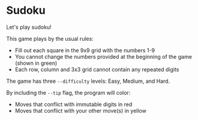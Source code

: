 # Sudoku

Let's play sudoku!

This game plays by the usual rules:
 * Fill out each square in the 9x9 grid with the numbers 1-9
 * You cannot change the numbers provided at the beginning of the game (shown in green)
 * Each row, column and 3x3 grid cannot contain any repeated digits

The game has three `--difficulty` levels: Easy, Medium, and Hard.

By including the `--tip` flag, the program will color:
 * Moves that conflict with immutable digits in red
 * Moves that conflict with your other move(s) in yellow

